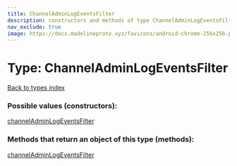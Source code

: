 ```yaml
---
title: ChannelAdminLogEventsFilter
description: constructors and methods of type ChannelAdminLogEventsFilter
nav_exclude: true
image: https://docs.madelineproto.xyz/favicons/android-chrome-256x256.png
---
```

# Type: ChannelAdminLogEventsFilter
[Back to types index](index.md)



### Possible values (constructors):

[channelAdminLogEventsFilter](/API_docs/constructors/channelAdminLogEventsFilter.md)  



### Methods that return an object of this type (methods):



[channelAdminLogEventsFilter](/API_docs/constructors/channelAdminLogEventsFilter.md)  


